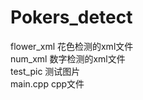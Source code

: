 # Pokers_detect
flower_xml 花色检测的xml文件 <br/>
num_xml 数字检测的xml文件 <br/>
test_pic 测试图片 <br/>
main.cpp  cpp文件 <br/>
